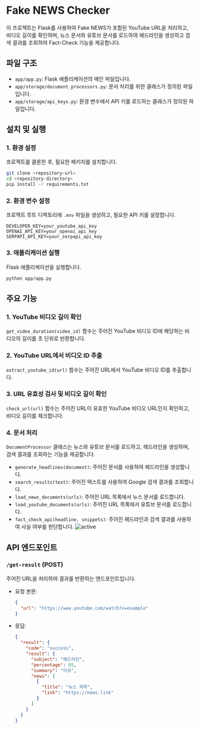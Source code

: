 # Fake NEWS Checker

이 프로젝트는 Flask를 사용하여 Fake NEWS가 포함된 YouTube URL을 처리하고, 비디오 길이를 확인하며, 뉴스 문서와 유튜브 문서를 로드하여 헤드라인을 생성하고 검색 결과를 조회하여 Fact-Check 기능을 제공합니다.

## 파일 구조

- `app/app.py`: Flask 애플리케이션의 메인 파일입니다.
- `app/storage/document_processors.py`: 문서 처리를 위한 클래스가 정의된 파일입니다.
- `app/storage/api_keys.py`: 환경 변수에서 API 키를 로드하는 클래스가 정의된 파일입니다.

## 설치 및 실행

### 1. 환경 설정

프로젝트를 클론한 후, 필요한 패키지를 설치합니다.

```bash
git clone <repository-url>
cd <repository-directory>
pip install -r requirements.txt
```

### 2. 환경 변수 설정

프로젝트 루트 디렉토리에 `.env` 파일을 생성하고, 필요한 API 키를 설정합니다.

```
DEVELOPER_KEY=your_youtube_api_key
OPENAI_API_KEY=your_openai_api_key
SERPAPI_API_KEY=your_serpapi_api_key
```

### 3. 애플리케이션 실행

Flask 애플리케이션을 실행합니다.

```bash
python app/app.py
```

## 주요 기능

### 1. YouTube 비디오 길이 확인

`get_video_duration(video_id)` 함수는 주어진 YouTube 비디오 ID에 해당하는 비디오의 길이를 초 단위로 반환합니다.

### 2. YouTube URL에서 비디오 ID 추출

`extract_youtube_id(url)` 함수는 주어진 URL에서 YouTube 비디오 ID를 추출합니다.

### 3. URL 유효성 검사 및 비디오 길이 확인

`check_url(url)` 함수는 주어진 URL이 유효한 YouTube 비디오 URL인지 확인하고, 비디오 길이를 체크합니다.

### 4. 문서 처리

`DocumentProcessor` 클래스는 뉴스와 유튜브 문서를 로드하고, 헤드라인을 생성하며, 검색 결과를 조회하는 기능을 제공합니다.

- `generate_headlines(document)`: 주어진 문서를 사용하여 헤드라인을 생성합니다.
- `search_results(text)`: 주어진 텍스트를 사용하여 Google 검색 결과를 조회합니다.
- `load_news_documents(urls)`: 주어진 URL 목록에서 뉴스 문서를 로드합니다.
- `load_youtube_documents(urls)`: 주어진 URL 목록에서 유튜브 문서를 로드합니다.
- `fact_check_api(headline, snippets)`: 주어진 헤드라인과 검색 결과를 사용하여 사실 여부를 판단합니다.
![active](https://github.com/user-attachments/assets/a06d21ca-3220-4fe9-8481-f2d1d6761843)

## API 엔드포인트

### `/get-result` (POST)

주어진 URL을 처리하여 결과를 반환하는 엔드포인트입니다.

- 요청 본문:
  ```json
  {
    "url": "https://www.youtube.com/watch?v=example"
  }
  ```

- 응답:
  ```json
  {
    "result": {
      "code": "success",
      "result": {
        "subject": "헤드라인",
        "percentage": 95,
        "summary": "이유",
        "news": [
          {
            "title": "뉴스 제목",
            "link": "https://news.link"
          }
        ]
      }
    }
  }
  ```
